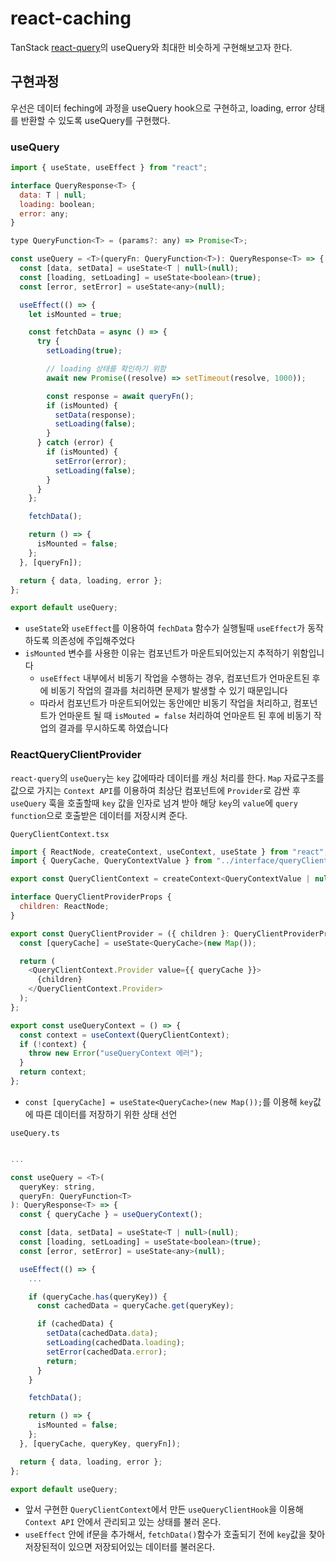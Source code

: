 # react-caching
TanStack [react-query](https://tanstack.com/query/v3/)의 useQuery와 최대한 비슷하게 구현해보고자 한다.

## 구현과정
우선은 데이터 feching에 과정을 useQuery hook으로 구현하고, loading, error 상태를 반환할 수 있도록 useQuery를 구현했다.  

### useQuery  

```javascript
import { useState, useEffect } from "react";

interface QueryResponse<T> {
  data: T | null;
  loading: boolean;
  error: any;
}

type QueryFunction<T> = (params?: any) => Promise<T>;

const useQuery = <T>(queryFn: QueryFunction<T>): QueryResponse<T> => {
  const [data, setData] = useState<T | null>(null);
  const [loading, setLoading] = useState<boolean>(true);
  const [error, setError] = useState<any>(null);

  useEffect(() => {
    let isMounted = true;

    const fetchData = async () => {
      try {
        setLoading(true);

        // loading 상태를 확인하기 위함
        await new Promise((resolve) => setTimeout(resolve, 1000));

        const response = await queryFn();
        if (isMounted) {
          setData(response);
          setLoading(false);
        }
      } catch (error) {
        if (isMounted) {
          setError(error);
          setLoading(false);
        }
      }
    };

    fetchData();

    return () => {
      isMounted = false;
    };
  }, [queryFn]);

  return { data, loading, error };
};

export default useQuery;
```

- `useState`와 `useEffect`를 이용하여 `fechData` 함수가 실행될때 `useEffect`가 동작하도록 의존성에 주입해주었다
- `isMounted` 변수를 사용한 이유는 컴포넌트가 마운트되어있는지 추적하기 위함입니다
  - `useEffect` 내부에서 비동기 작업을 수행하는 경우, 컴포넌트가 언마운트된 후에 비동기 작업의 결과를 처리하면 문제가 발생할 수 있기 때문입니다
  - 따라서 컴포넌트가 마운트되어있는 동안에만 비동기 작업을 처리하고, 컴포넌트가 언마운트 될 때 `isMouted = false` 처리하여 언마운트 된 후에 비동기 작업의 결과를 무시하도록 하였습니다

 ### ReactQueryClientProvider  
`react-query`의 `useQuery`는 `key` 값에따라 데이터를 캐싱 처리를 한다.
`Map` 자료구조를 값으로 가지는 `Context API`를 이용하여 최상단 컴포넌트에 `Provider`로 감싼 후 `useQuery` 훅을 호출할때 `key` 값을 인자로 넘겨 받아 해당 `key`의 `value`에 `query function`으로 호출받은 데이터를 저장시켜 준다.  


`QueryClientContext.tsx`
```javascript
import { ReactNode, createContext, useContext, useState } from "react";
import { QueryCache, QueryContextValue } from "../interface/queryClient";

export const QueryClientContext = createContext<QueryContextValue | null>(null);

interface QueryClientProviderProps {
  children: ReactNode;
}

export const QueryClientProvider = ({ children }: QueryClientProviderProps) => {
  const [queryCache] = useState<QueryCache>(new Map());

  return (
    <QueryClientContext.Provider value={{ queryCache }}>
      {children}
    </QueryClientContext.Provider>
  );
};

export const useQueryContext = () => {
  const context = useContext(QueryClientContext);
  if (!context) {
    throw new Error("useQueryContext 에러");
  }
  return context;
};


```
- `const [queryCache] = useState<QueryCache>(new Map());`를 이용해 `key`값에 따른 데이터를 저장하기 위한 상태 선언


`useQuery.ts`
```javascript

...

const useQuery = <T>(
  queryKey: string,
  queryFn: QueryFunction<T>
): QueryResponse<T> => {
  const { queryCache } = useQueryContext();

  const [data, setData] = useState<T | null>(null);
  const [loading, setLoading] = useState<boolean>(true);
  const [error, setError] = useState<any>(null);

  useEffect(() => {
    ...

    if (queryCache.has(queryKey)) {
      const cachedData = queryCache.get(queryKey);

      if (cachedData) {
        setData(cachedData.data);
        setLoading(cachedData.loading);
        setError(cachedData.error);
        return;
      }
    }

    fetchData();

    return () => {
      isMounted = false;
    };
  }, [queryCache, queryKey, queryFn]);

  return { data, loading, error };
};

export default useQuery;

```

- 앞서 구현한 `QueryClientContext`에서 만든 `useQueryClientHook`을 이용해 `Context API` 안에서 관리되고 있는 상태를 불러 온다.
- `useEffect` 안에 if문을 추가해서, `fetchData()`함수가 호출되기 전에 `key`값을 찾아 저장된적이 있으면 저장되어있는 데이터를 불러온다.



